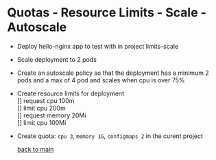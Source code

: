 # Quotas - Resource Limits - Scale - Autoscale

- Deploy hello-nginx app to test with in project limits-scale

- Scale deployment to 2 pods


- Create an autoscale policy so that the deployment has a minimum 2 pods and a max of 4 pod and scales when cpu is over 75%  


- Create resource limits for deployment  
[] request cpu 100m  
[] limit cpu 200m  
[] request memory 20Mi  
[] limit cpu 100Mi  


  
- Create quota: `cpu 3`, `memory 1G`, `configmaps 2` in the curent project  

  
    [back to main](./README.md) 
  
